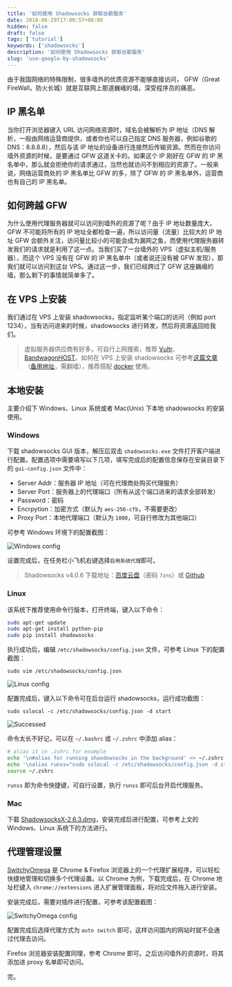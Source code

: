 ```yaml
---
title: '如何使用 Shadowsocks 获取谷歌服务'
date: 2018-06-29T17:00:57+08:00
hidden: false
draft: false
tags: ['tutorial']
keywords: ['shadowsocks']
description: '如何使用 Shadowsocks 获取谷歌服务'
slug: 'use-google-by-shadowsocks'
---
```


由于我国网络的特殊限制，很多墙外的优质资源不能够直接访问， GFW（Great FireWall，防火长城）就是互联网上那道巍峨的墙，深受程序员的痛恶。

## IP 黑名单

当你打开浏览器键入 URL 访问网络资源时，域名会被解析为 IP 地址（DNS 解析，一般由网络运营商提供，或者你也可以自己指定 DNS 服务器，例如谷歌的 DNS：8.8.8.8），然后与该 IP 地址的设备进行连接然后传输资源。然而在你访问墙外资源的时候，是要通过 GFW 这道关卡的。如果这个 IP 刚好在 GFW 的 IP 黑名单中，那么就会拒绝你的请求通过，当然也就访问不到相应的资源了。一般来说，网络运营商处的 IP 黑名单比 GFW 的多，除了 GFW 的 IP 黑名单外，运营商也有自己的 IP 黑名单。

## 如何跨越 GFW

为什么使用代理服务器就可以访问到墙外的资源了呢？由于 IP 地址数量庞大，GFW 不可能将所有的 IP 地址全都检查一遍，所以访问量（流量）比较大的 IP 地址 GFW 会额外关注，访问量比较小的可能会成为漏网之鱼，而使用代理服务器转发我们的请求就是利用了这一点。当我们买了一台墙外的 VPS（虚拟主机/服务器），而这个 VPS 没有在 GFW 的 IP 黑名单中（或者说还没有被 GFW 发现），那我们就可以访问到这台 VPS。通过这一步，我们已经跨过了 GFW 这座巍峨的墙，那么剩下的事情就简单多了。

## 在 VPS 上安装

我们通过在 VPS 上安装 shadowsocks，指定监听某个端口的访问（例如 port 1234），当有访问进来的时候，shadowsocks 进行转发，然后将资源返回给我们。

> 虚拟服务器供应商有好多，可自行上网搜索，推荐 [Vultr](https://www.vultr.com/)、[BandwagonHOST](https://bandwagonhost.com/)。如何在 VPS 上安装 shadowsocks 可参考[这篇文章](https://zoomyale.com/2016/vultr_and_ss/)（[备用地址](https://shorturl.at/dhvKT)，需翻墙），推荐搭配 [docker](https://www.docker.com/) 使用。

## 本地安装

主要介绍下 Windows、Linux 系统或者 Mac(Unix) 下本地 shadowsocks 的安装使用。

### Windows

下载 shadowsocks GUI 版本，解压后双击 `shadowsocks.exe` 文件打开客户端进行配置。配置选项中需要填写以下几项，填写完成后的配置信息保存在安装目录下的 `gui-config.json` 文件中：

- Server Addr：服务器 IP 地址（可在代理商处购买代理服务）
- Server Port：服务器上的代理端口（所有从这个端口进来的请求全部转发）
- Password：密码
- Encrpytion：加密方式（默认为 `aes-256-cfb`，不需要更改）
- Proxy Port：本地代理端口（默认为 `1080`，可自行修改为其他端口）

可参考 Windows 环境下的配置截图：

![Windows config](https://i.loli.net/2017/11/04/59fd9e1b2cc3d.png)

设置完成后，在任务栏小飞机右键选择`启用系统代理`即可。

> Shadowsocks v4.0.6 下载地址：[百度云盘](http://pan.baidu.com/s/1i5f8sa5)（密码 `7zns`）或 [Github](https://github.com/shadowsocks/shadowsocks-windows/releases/download/4.0.6/Shadowsocks-4.0.6.zip)

### Linux

该系统下推荐使用命令行版本，打开终端，键入以下命令：

```sh
sudo apt-get update
sudo apt-get install python-pip
sudo pip install shadowsocks
```

执行成功后，编辑 `/etc/shadowsocks/config.json` 文件，可参考 Linux 下的配置截图：

```
sudo vim /etc/shadowsocks/config.json
```

![Linux config](https://i.loli.net/2017/11/04/59fda605f346d.jpg)

配置完成后，键入以下命令可在后台运行 shadowsocks，运行成功截图：

```
sudo sslocal -c /etc/shadowsocks/config.json -d start
```

![Successed](https://i.loli.net/2017/11/04/59fdb0a5ca920.jpg)

命令太长不好记，可以在 `~/.bashrc` 或 `~/.zshrc` 中添加 alias：

```sh
# alias it in .zshrc for example
echo '\n#alias for running shaodowsocks in the background' >> ~/.zshrc
echo '\nalias runss="sudo sslocal -c /etc/shadowsocks/config.json -d start"' >> ~/.zshrc
source ~/.zshrc
```

`runss` 即为命令快捷键，可自行设置，执行 `runss` 即可后台开启代理服务。

### Mac

下载 [ShadowsocksX-2.6.3.dmg](https://jaist.dl.sourceforge.net/project/shadowsocksgui/dist/ShadowsocksX-2.6.3.dmg)，安装完成后进行配置，可参考上文的 Windows、Linux 系统下的方法进行。

## 代理管理设置

[SwitchyOmega](https://www.switchyomega.com/) 是 Chrome & Firefox 浏览器上的一个代理扩展程序，可以轻松快捷地管理和切换多个代理设置。以 Chrome 为例，下载完成后，在 Chrome 地址栏键入 `chrome://extensions` 进入扩展管理面板，将对应文件拖入进行安装。

安装完成后，需要对插件进行配置，可参考该配置截图：

![SwitchyOmega config](https://i.loli.net/2017/11/04/59fdcd8c2cd99.png)

配置完成后选择代理方式为 `auto switch` 即可，这样访问国内的网站时就不会通过代理去访问。

Firefox 浏览器安装配置同理，参考 Chrome 即可。之后访问墙外的资源时，将其添加进 proxy 名单即可访问。

完。
